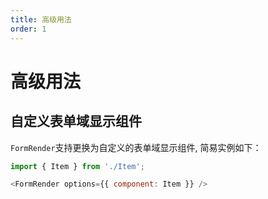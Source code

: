 ```yaml
---
title: 高级用法
order: 1
---
```


# 高级用法

## 自定义表单域显示组件
`FormRender`支持更换为自定义的表单域显示组件, 简易实例如下：
```javascript
import { Item } from './Item';

<FormRender options={{ component: Item }} />
```
<code src="../../src/render/FieldItem/index.tsx"></code>